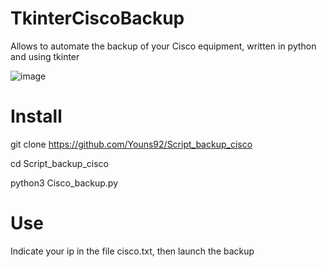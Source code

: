 # TkinterCiscoBackup
Allows to automate the backup of your Cisco equipment, written in python and using tkinter 

![image](https://user-images.githubusercontent.com/56968891/152676675-7d290fc7-b38d-4ce6-8b5e-1cc74573f4a1.png)


# Install

git clone https://github.com/Youns92/Script_backup_cisco

cd Script_backup_cisco

python3 Cisco_backup.py

# Use
Indicate your ip in the file cisco.txt, then launch the backup
